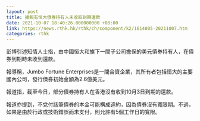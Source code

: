 ```yaml
---
layout: post
title: 據報有恒大債券持有人未收取到期還款
date: 2021-10-07 18:40:26.000000000 +08:00
link: https://news.rthk.hk/rthk/ch/component/k2/1614005-20211007.htm
categories: rthk
---
```


彭博引述知情人士指，由中國恒大和旗下一間子公司擔保的美元債券持有人，在債券到期時未收到還款。

報導稱，Jumbo Fortune Enterprises是一間合資企業，其所有者包括恒大的主要國內公司，發行債券初始金額為2.6億美元。

報道指，截至今日，部分債券持有人在香港沒有收到10月3日到期的還款。

報道亦提到，不兌付該筆債券的本金可能構成違約，因為債券沒有寬限期。不過，如果是由於行政或技術錯誤而未支付，則允許有5個工作日的寬限。
